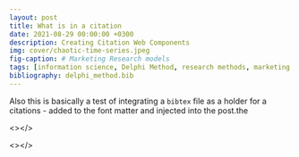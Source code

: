 ```yaml
---
layout: post
title: What is in a citation
date: 2021-08-29 00:00:00 +0300
description: Creating Citation Web Components
img: cover/chaotic-time-series.jpeg
fig-caption: # Marketing Research models
tags: [information science, Delphi Method, research methods, marketing research]
bibliography: delphi_method.bib
---
```


Also this is basically a test of integrating a `bibtex` file as a holder for a citations - added to the font matter and injected into the post.the 

<></>

<></>

